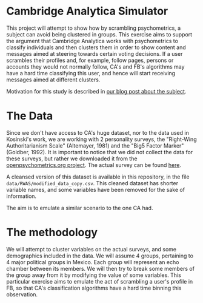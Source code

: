 # Cambridge Analytica Simulator
This project will attempt to show how by scrambling psychometrics, a subject can avoid being clustered in groups. This exercise aims to support the argument that Cambridge Analytica works with psychometrics to classify individuals and then clusters them in order to show content and messages aimed at steering towards certain voting decisions. If a user scrambles their profiles and, for example, follow pages, persons or accounts they would not normally follow, CA's and FB's algorithms may have a hard time classifying this user, and hence will start receiving messages aimed at different clusters.

Motivation for this study is described in [our blog post about the subject](https://blog.datank.ai).

# The Data
Since we don't have access to CA's huge dataset, nor to the data used in Kosinski's work, we are working with 2 personality surveys, the "Right-Wing Authoritarianism Scale" (Altemayer, 1981) and the "Big5 Factor Marker" (Goldber, 1992). It is important to notice that we did not collect the data for these surveys, but rather we downloaded it from the [openpsychometrics.org project](http://openpsychometrics.org/_rawdata/RWAS.zip). The actual survey can be found [here](https://openpsychometrics.org/tests/RWAS/).

A cleansed version of this dataset is available in this repository, in the file `data/RWAS/modified_data_copy.csv`. This cleaned dataset has shorter variable names, and some variables have been removed for the sake of information.

The aim is to emulate a similar scenario to the one CA had.

# The methodology
We will attempt to cluster variables on the actual surveys, and some demographics included in the data. We will assume 4 groups, pertaining to 4 major political groups in Mexico. Each group will represent an echo chamber between its members. We will then try to break some members of the group away from it by modifying the value of some variables. This particular exercise aims to emulate the act of scrambling a user's profile in FB, so that CA's classification algorithms have a hard time binning this observation.
